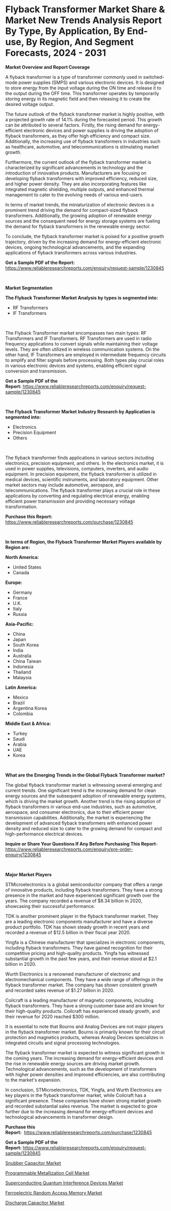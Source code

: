 <p><h1>Flyback Transformer Market Share & Market New Trends Analysis Report By Type, By Application, By End-use, By Region, And Segment Forecasts, 2024 - 2031</h1></p><p><strong>Market Overview and Report Coverage</strong></p>
<p><p>A flyback transformer is a type of transformer commonly used in switched-mode power supplies (SMPS) and various electronic devices. It is designed to store energy from the input voltage during the ON time and release it to the output during the OFF time. This transformer operates by temporarily storing energy in its magnetic field and then releasing it to create the desired voltage output.</p><p>The future outlook of the flyback transformer market is highly positive, with a projected growth rate of 14.1% during the forecasted period. This growth can be attributed to several factors. Firstly, the rising demand for energy-efficient electronic devices and power supplies is driving the adoption of flyback transformers, as they offer high efficiency and compact size. Additionally, the increasing use of flyback transformers in industries such as healthcare, automotive, and telecommunications is stimulating market growth.</p><p>Furthermore, the current outlook of the flyback transformer market is characterized by significant advancements in technology and the introduction of innovative products. Manufacturers are focusing on developing flyback transformers with improved efficiency, reduced size, and higher power density. They are also incorporating features like integrated magnetic shielding, multiple outputs, and enhanced thermal management to cater to the evolving needs of various end-users.</p><p>In terms of market trends, the miniaturization of electronic devices is a prominent trend driving the demand for compact-sized flyback transformers. Additionally, the growing adoption of renewable energy sources and the consequent need for energy storage systems are fueling the demand for flyback transformers in the renewable energy sector.</p><p>To conclude, the flyback transformer market is poised for a positive growth trajectory, driven by the increasing demand for energy-efficient electronic devices, ongoing technological advancements, and the expanding applications of flyback transformers across various industries.</p></p>
<p><strong>Get a Sample PDF of the Report:</strong> <a href="https://www.reliableresearchreports.com/enquiry/request-sample/1230845">https://www.reliableresearchreports.com/enquiry/request-sample/1230845</a></p>
<p>&nbsp;</p>
<p><strong>Market Segmentation</strong></p>
<p><strong>The Flyback Transformer Market Analysis by types is segmented into:</strong></p>
<p><ul><li>RF Transformers</li><li>IF Transformers</li></ul></p>
<p>&nbsp;</p>
<p><p>The Flyback Transformer market encompasses two main types: RF Transformers and IF Transformers. RF Transformers are used in radio frequency applications to convert signals while maintaining their voltage levels. They are often utilized in wireless communication systems. On the other hand, IF Transformers are employed in intermediate frequency circuits to amplify and filter signals before processing. Both types play crucial roles in various electronic devices and systems, enabling efficient signal conversion and transmission.</p></p>
<p><strong>Get a Sample PDF of the Report:</strong>&nbsp;<a href="https://www.reliableresearchreports.com/enquiry/request-sample/1230845">https://www.reliableresearchreports.com/enquiry/request-sample/1230845</a></p>
<p>&nbsp;</p>
<p><strong>The Flyback Transformer Market Industry Research by Application is segmented into:</strong></p>
<p><ul><li>Electronics</li><li>Precision Equipment</li><li>Others</li></ul></p>
<p>&nbsp;</p>
<p><p>The flyback transformer finds applications in various sectors including electronics, precision equipment, and others. In the electronics market, it is used in power supplies, televisions, computers, inverters, and audio equipment. In precision equipment, the flyback transformer is utilized in medical devices, scientific instruments, and laboratory equipment. Other market sectors may include automotive, aerospace, and telecommunications. The flyback transformer plays a crucial role in these applications by converting and regulating electrical energy, enabling efficient power transmission and providing necessary voltage transformation.</p></p>
<p><strong>Purchase this Report:</strong>&nbsp; <a href="https://www.reliableresearchreports.com/purchase/1230845">https://www.reliableresearchreports.com/purchase/1230845</a></p>
<p>&nbsp;</p>
<p><strong>In terms of Region, the Flyback Transformer Market Players available by Region are:</strong></p>
<p>
    <p> <strong> North America: </strong>
        <ul>
            <li>United States</li>
            <li>Canada</li>
        </ul>
        </p> 
    <p> <strong> Europe: </strong>
        <ul>
            <li>Germany</li>
            <li>France</li>
            <li>U.K.</li>
            <li>Italy</li>
            <li>Russia</li>
        </ul>
        </p> 
    <p> <strong> Asia-Pacific: </strong>
        <ul>
            <li>China</li>
            <li>Japan</li>
            <li>South Korea</li>
            <li>India</li>
            <li>Australia</li>
            <li>China Taiwan</li>
            <li>Indonesia</li>
            <li>Thailand</li>
            <li>Malaysia</li>
        </ul>
        </p> 
    <p> <strong> Latin America: </strong>
        <ul>
            <li>Mexico</li>
            <li>Brazil</li>
            <li>Argentina Korea</li>
            <li>Colombia</li>
        </ul>
        </p> 
    <p> <strong> Middle East & Africa: </strong>
        <ul>
            <li>Turkey</li>
            <li>Saudi</li>
            <li>Arabia</li>
            <li>UAE</li>
            <li>Korea</li>
        </ul>
    </p>
    </p>
<p>&nbsp;</p>
<p><strong>What are the Emerging Trends in the Global Flyback Transformer market?</strong></p>
<p><p>The global flyback transformer market is witnessing several emerging and current trends. One significant trend is the increasing demand for clean energy sources and the subsequent adoption of renewable energy systems, which is driving the market growth. Another trend is the rising adoption of flyback transformers in various end-use industries, such as automotive, aerospace, and consumer electronics, due to their efficient power transmission capabilities. Additionally, the market is experiencing the development of advanced flyback transformers with enhanced power density and reduced size to cater to the growing demand for compact and high-performance electrical devices.</p></p>
<p><strong>Inquire or Share Your Questions If Any Before Purchasing This Report</strong>- <a href="https://www.reliableresearchreports.com/enquiry/pre-order-enquiry/1230845">https://www.reliableresearchreports.com/enquiry/pre-order-enquiry/1230845</a></p>
<p>&nbsp;</p>
<p><strong>Major Market Players</strong></p>
<p><p>STMicroelectronics is a global semiconductor company that offers a range of innovative products, including flyback transformers. They have a strong presence in the market and have experienced significant growth over the years. The company recorded a revenue of $8.34 billion in 2020, showcasing their successful performance.</p><p>TDK is another prominent player in the flyback transformer market. They are a leading electronic components manufacturer and have a diverse product portfolio. TDK has shown steady growth in recent years and recorded a revenue of $12.5 billion in their fiscal year 2020. </p><p>Yingfa is a Chinese manufacturer that specializes in electronic components, including flyback transformers. They have gained recognition for their competitive pricing and high-quality products. Yingfa has witnessed substantial growth in the past few years, and their revenue stood at $2.1 billion in 2020.</p><p>Wurth Electronics is a renowned manufacturer of electronic and electromechanical components. They have a wide range of offerings in the flyback transformer market. The company has shown consistent growth and recorded sales revenue of $1.27 billion in 2020.</p><p>Coilcraft is a leading manufacturer of magnetic components, including flyback transformers. They have a strong customer base and are known for their high-quality products. Coilcraft has experienced steady growth, and their revenue for 2020 reached $300 million.</p><p>It is essential to note that Bourns and Analog Devices are not major players in the flyback transformer market. Bourns is primarily known for their circuit protection and magnetics products, whereas Analog Devices specializes in integrated circuits and signal processing technologies.</p><p>The flyback transformer market is expected to witness significant growth in the coming years. The increasing demand for energy-efficient devices and the rise in renewable energy sources are driving market growth. Technological advancements, such as the development of transformers with higher power densities and improved efficiencies, are also contributing to the market's expansion.</p><p>In conclusion, STMicroelectronics, TDK, Yingfa, and Wurth Electronics are key players in the flyback transformer market, while Coilcraft has a significant presence. These companies have shown strong market growth and recorded substantial sales revenue. The market is expected to grow further due to the increasing demand for energy-efficient devices and technological advancements in transformer design.</p></p>
<p><strong>Purchase this Report:</strong>&nbsp;&nbsp;<a href="https://www.reliableresearchreports.com/purchase/1230845">https://www.reliableresearchreports.com/purchase/1230845</a></p>
<p></p>
<p><strong>Get a Sample PDF of the Report:</strong>&nbsp;<a href="https://www.reliableresearchreports.com/enquiry/request-sample/1230845">https://www.reliableresearchreports.com/enquiry/request-sample/1230845</a></p>
<p><p><a href="https://github.com/zeberleansnyderallisonwjfli/Market-Research-Report-List-1/blob/main/snubber-capacitor-market.md">Snubber Capacitor Market</a></p><p><a href="https://github.com/wwwkeltoum/Market-Research-Report-List-1/blob/main/programmable-metallization-cell-market.md">Programmable Metallization Cell Market</a></p><p><a href="https://github.com/mharielmesa/Market-Research-Report-List-1/blob/main/superconducting-quantum-interference-devices-market.md">Superconducting Quantum Interference Devices Market</a></p><p><a href="https://github.com/changoleonlaverguenzanoexiste/Market-Research-Report-List-1/blob/main/ferroelectric-random-access-memory-market.md">Ferroelectric Random Access Memory Market</a></p><p><a href="https://github.com/nicoletavirag/Market-Research-Report-List-1/blob/main/discharge-capacitor-market.md">Discharge Capacitor Market</a></p></p>